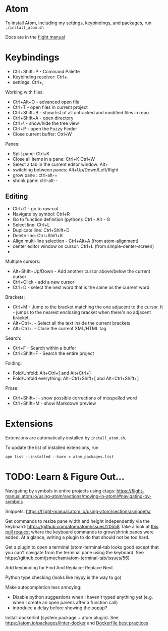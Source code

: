 # Atom

To install Atom, including my settings, keybindings, and packages, run `./install_atom.sh`

Docs are in the [flight manual](https://flight-manual.atom.io/getting-started/)


# Keybindings

- Ctrl+Shift+P - Command Palette
- Keybinding resolver: Ctrl+.
- settings: Ctrl+,

Working with files:
- Ctrl+Alt+O - advanced open file
- Ctrl+T - open files in current project
- Ctrl+Shift+B - show list of all untracked and modified files in repo
- Ctrl+Shift+A - open directory
- Ctrl+\ - show/hide the tree view
- Ctrl+P - open the Fuzzy Finder
- Close current buffer: Ctrl+W

Panes:
- Split pane: Ctrl+K <arrow>
- Close all items in a pane: Ctrl+K Ctrl+W
- Select a tab in the current editor window: Alt+<number>
- switching between panes: Alt+Up/Down/Left/Right
- grow pane  : ctrl-alt-=
- shrink pane: ctrl-alt--


## Editing
- Ctrl+G - go to row:col
- Navigate by symbol: Ctrl+R
- Go to function definition (python): Ctrl - Alt - G
- Select line: Ctrl+L
- Duplicate line: Ctrl+Shift+D
- Delete line: Ctrl+Shift+K
- Align multi-line selection - Ctrl+Alt+A (from atom-alignment)
- center editor window on cursor: Ctrl+L (from simple-center-screen)
-

Multiple cursors:
- Alt+Shift+Up/Down - Add another cursor above/below the current cursor
- Ctrl+Click - add a new cursor
- Ctrl+D - select the next word that is the same as the current word

Brackets:
- Ctrl+M - Jump to the bracket matching the one adjacent to the cursor. It - jumps to the nearest enclosing bracket when there's no adjacent bracket.
- Alt+Ctrl+, - Select all the text inside the current brackets
- Alt+Ctrl+. - Close the current XML/HTML tag

Search:
- Ctrl+F - Search within a buffer
- Ctrl+Shift+F - Search the entire project

Folding:
- Fold/Unfold: Alt+Ctrl+[ and Alt+Ctrl+]
- Fold/Unfold everything: Alt+Ctrl+Shift+[ and Alt+Ctrl+Shift+]

Prose:
- Ctrl+Shift+; - show possible corrections of misspelled word
- Ctrl+Shift+M - show Markdown preview


# Extensions
Extensions are automatically installed by `install_atom.sh`.

To update the list of installed extensions, run

    apm list --installed --bare > atom_packages.list


# TODO: Learn & Figure Out...
Navigating by symbols in entire projects using ctags: https://flight-manual.atom.io/using-atom/sections/moving-in-atom/#navigating-by-symbols

Snippets: https://flight-manual.atom.io/using-atom/sections/snippets/

Get commands to resize pane width and height independently via the keyboard:
https://github.com/atom/atom/issues/20558
Take a look at
[this pull request](https://github.com/atom/atom/pull/7354)
where the keyboard commands to grow/shrink panes were added.
At a glance, writing a plugin to do that should not be too hard.

Get a plugin to open a terminal
(atom-terminal-tab looks good except that you can't navigate from the terminal
pane using the keyboard. See https://github.com/jsmecham/atom-terminal-tab/issues/56)

Add keybinding for Find And Replace: Replace Next

Python type checking (looks like mypy is the way to go)

Make autocompletion less annoying:
- Disable python suggestions when I haven't typed anything yet
  (e.g. when I create an open parens after a function call)
- introduce a delay before showing the popup?

Install dockerlint (system package + atom plugin).
See https://atom.io/packages/linter-docker and
[Dockerfile best practices](https://docs.docker.com/develop/develop-images/dockerfile_best-practices/)
